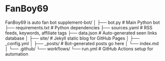 # FanBoy69
FanBoy69 is auto fan bot 
supplement-bot/
│
├── bot.py                  # Main Python bot
├── requirements.txt        # Python dependencies
├── sources.yaml            # RSS feeds, keywords, affiliate tags
├── data.json               # Auto-generated seen links database
│
├── site/                   # Jekyll static blog for GitHub Pages
│   ├── _config.yml
│   ├── _posts/             # Bot-generated posts go here
│   └── index.md
│
└── .github/
    └── workflows/
        └── run.yml         # GitHub Actions setup for automation
